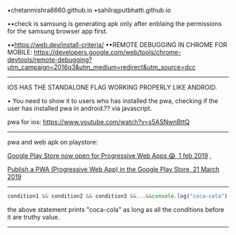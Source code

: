 •chetanmishra8660.github.io
•sahilrajputbhatti.github.io

••check is samsung is generating apk only after enblaing the permissions for the samsung browser app first.

••https://web.dev/install-criteria/
••REMOTE DEBUGGING IN CHROME FOR MOBILE: https://developers.google.com/web/tools/chrome-devtools/remote-debugging?utm_campaign=2016q3&utm_medium=redirect&utm_source=dcc

***

IOS HAS THE STANDALONE FLAG WORKING PROPERLY LIKE ANDROID.

• You need to show it to users who has installed the pwa, checking if the user has installed pwa in android.?? via javascript.

pwa for ios:  https://www.youtube.com/watch?v=s5ASNwnBttQ 

***

pwa and web apk on playstore:

[Google Play Store now open for Progressive Web Apps 😱, 1 feb 2019](https://medium.com/@firt/google-play-store-now-open-for-progressive-web-apps-ec6f3c6ff3cc) ,

[Publish a PWA (Progressive Web App) in the Google Play Store, 21 March 2019](https://blog.karumi.com/publish-a-progressive-web-application-in-google-play-store/)

***

```js
condition1 && condition2 && condition3 &&...&&console.log("coca-cola") 
```

the above statement prints "coca-cola" as long as all the conditions before it  are truthy value.

***

